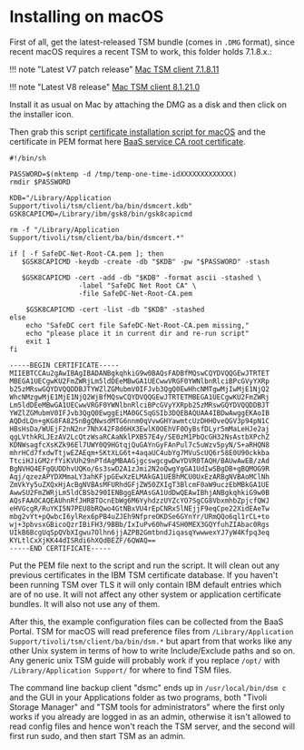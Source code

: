 # Installing on macOS

First of all, get the latest-released TSM bundle (comes in `.DMG` format), 
since recent macOS requires a recent TSM to work, this folder holds 7.1.8.x.:

!!! note "Latest V7 patch release"
    [Mac TSM client 7.1.8.11](https://www3.software.ibm.com/storage/tivoli-storage-management/patches/client/v7r1/Mac/v718/7.1.8.11-TIV-TSMBAC-Mac.dmg)

!!! note "Latest V8 release"
    [Mac TSM client 8.1.21.0](https://public.dhe.ibm.com/storage/tivoli-storage-management/maintenance/client/v8r1/Mac/v8121/8.1.21.0-TIV-TSMBAC-Mac.dmg)

Install it as usual on Mac by attaching the DMG as a disk and then click on the installer icon.

Then grab this script [certificate installation script for macOS](https://raw.githubusercontent.com/safespring/cloud-BaaS/master/pki/MacOSX-Update-SafeDC-Net-CA.sh) and the certificate in PEM format here [BaaS service CA root certificate](https://raw.githubusercontent.com/safespring/cloud-BaaS/master/pki/SafeDC-Net-Root-CA.pem).

```shell
#!/bin/sh

PASSWORD=$(mktemp -d /tmp/temp-one-time-idXXXXXXXXXXXXX)
rmdir $PASSWORD

KDB="/Library/Application Support/tivoli/tsm/client/ba/bin/dsmcert.kdb"
GSK8CAPICMD=/Library/ibm/gsk8/bin/gsk8capicmd

rm -f "/Library/Application Support/tivoli/tsm/client/ba/bin/dsmcert.*"

if [ -f SafeDC-Net-Root-CA.pem ]; then
   $GSK8CAPICMD -keydb -create -db "$KDB" -pw "$PASSWORD" -stash

   $GSK8CAPICMD -cert -add -db "$KDB" -format ascii -stashed \
                 -label "SafeDC Net Root CA" \
                 -file SafeDC-Net-Root-CA.pem

    $GSK8CAPICMD -cert -list -db "$KDB" -stashed
else
    echo "SafeDC cert file SafeDC-Net-Root-CA.pem missing,"
    echo "please place it in current dir and re-run script"
    exit 1
fi
```

```pem
-----BEGIN CERTIFICATE-----
MIIEBTCCAu2gAwIBAgIBADANBgkqhkiG9w0BAQsFADBfMQswCQYDVQQGEwJTRTET
MBEGA1UECgwKU2FmZWRjLm5ldDEeMBwGA1UECwwVRGF0YWNlbnRlciBPcGVyYXRp
b25zMRswGQYDVQQDDBJTYWZlZGMubmV0IFJvb3QgQ0EwHhcNMTgwMjIwMjE1NjQ2
WhcNMzgwMjE1MjE1NjQ2WjBfMQswCQYDVQQGEwJTRTETMBEGA1UECgwKU2FmZWRj
Lm5ldDEeMBwGA1UECwwVRGF0YWNlbnRlciBPcGVyYXRpb25zMRswGQYDVQQDDBJT
YWZlZGMubmV0IFJvb3QgQ0EwggEiMA0GCSqGSIb3DQEBAQUAA4IBDwAwggEKAoIB
AQDdLQn+gKG8FA825nBgQNwsdMTG6nnm0qVvwGHYawmtcUzDHHOveQGV3p94pN1C
HBsHsDa/WUEjF2nN2nr7NhX42F8d6HX3EwlK0OEhVF0OyBsfDLyr5mMaLeHJe2aj
qgLVthkRLJEzAV2LcQtzWsaRCAaNklPXB57E4y/SE0zM1PbQcGH32NsAstbXPchZ
KDNWsagfcXsKZk96El7UWY0Q9HGtqjQuGAYnGyFAnPul7c5uWzv5pyN/S+aRHQN8
mhrHCd7fxdwTtjwEZAEqm+SKtXLG6t+4aqaUC4ubYg7MVuScUQ6r58E0U90ckkba
TtciHJiGM2rfYiKVUh29nPTdAgMBAAGjgcswgcgwDwYDVR0TAQH/BAUwAwEB/zAd
BgNVHQ4EFgQUDDhvUQKo/6s3swD2A1zJmi2N2oQwgYgGA1UdIwSBgDB+gBQMOG9R
Aqj/qzezAPYDXMmaLY3ahKFjpGEwXzELMAkGA1UEBhMCU0UxEzARBgNVBAoMClNh
ZmVkYy5uZXQxHjAcBgNVBAsMFURhdGFjZW50ZXIgT3BlcmF0aW9uczEbMBkGA1UE
AwwSU2FmZWRjLm5ldCBSb290IENBggEAMAsGA1UdDwQEAwIBhjANBgkqhkiG9w0B
AQsFAAOCAQEAUhnRfJHRBTOcnEbWg6M6YyhdzzUYZcYO7SgCG8VbxmhbZpjcfQWJ
eHVGcgR/RuYKI5N7PEU8bRQwo4GtNBxVU4rEpCNRx5lNEjjF9eqCpe22XidEAeTw
mbg2vYt+pQwbcI6ylRex6pPB4uZJEh9NfpreOKDSe6GYnYr/URmQQo6ql1rCL+to
wj+3pbvsxGBicoQzrIBiFH3/9BBb/IxIuPv60hwF4SH0MEX3GQYfuhZIAbac0Rgs
UIkB6BcgUqSpQVbXIgwu7Olhn6jjAZPB2GmtbndJiqasqYwwwexYJ7yW4Kfpq3eq
KYLtlCxXjKK44dISRdi6hXQdBEZF/6QWAQ==
-----END CERTIFICATE-----
```

Put the PEM file next to the script and run the script. It will clean out any previous certificates in the IBM TSM certificate database. If you haven't been running TSM over TLS it will only contain IBM default entries which are of no use. It will not affect any other system or application certificate bundles. It will also not use any of them.

After this, the example configuration files can be collected from the BaaS Portal. TSM for macOS will read preference files from `/Library/Application Support/tivoli/tsm/client/ba/bin/dsm.*` but apart from that works like any other Unix system in terms of how to write Include/Exclude paths and so on. Any generic unix TSM guide will probably work if you replace `/opt/` with `/Library/Application Support/` for where to find TSM files.

The command line backup client "dsmc" ends up in `/usr/local/bin/dsm c` and the  GUI in your Applications folder as two programs, both "Tivoli Storage Manager" and "TSM tools for administrators" where the first only works if you already are logged in as an admin, otherwise it isn't allowed to read config files and hence won't reach the TSM server, and the second will first run sudo, and then start TSM as an admin.
